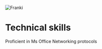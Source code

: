 
![Franki](https://github.com/user-attachments/assets/6ffc67cd-4402-429e-b82c-2176e98d49bd)

# Technical skills
Proficient in Ms Office
Networking protocols
